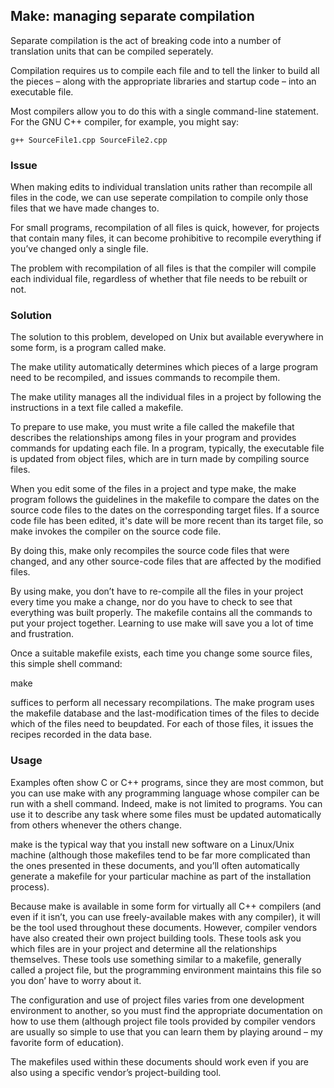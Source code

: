## Make: managing separate compilation

Separate compilation is the act of breaking code into a number of translation units that can be compiled seperately.

Compilation requires us to compile each file and to tell the linker to build all the pieces – along with the appropriate libraries and startup code – into an executable file.

Most compilers allow you to do this with a single command-line statement. For the GNU C++ compiler, for example, you might say:

	g++ SourceFile1.cpp SourceFile2.cpp



### Issue

When making edits to individual translation units rather than recompile all files in the code, we can use seperate compilation to compile only those files that we have made changes to.

For small programs, recompilation of all files is quick, however, for projects that contain many files, it can become prohibitive to recompile everything if you’ve changed only a single file.

The problem with recompilation of all files is that the compiler will compile each individual file, regardless of whether that file needs to be rebuilt or not.



### Solution

The solution to this problem, developed on Unix but available everywhere in some form, is a program called make.

The make utility automatically determines which pieces of a large program need to be recompiled, and issues commands to recompile them.

The make utility manages all the individual files in a project by following the instructions in a text file called a makefile.

To prepare to use make, you must write a file called the makefile that describes the relationships among files in your program and provides commands for updating each file. In a program, typically, the executable file is updated from object files, which are in turn made by compiling source files.

When you edit some of the files in a project and type make, the make program follows the guidelines in the makefile to compare the dates on the source code
files to the dates on the corresponding target files. If a source
code file has been edited, it's date will be more recent than its target file, so make invokes the compiler on the source code file.

By doing this, make only recompiles the source code files that were changed, and any other source-code files that are affected by the modified files.

By using make, you don’t have to re-compile all the files in your project every time you make a change, nor do you have to check to see that everything was built properly. The makefile contains all the commands to put your project together. Learning to use make will save you a lot of time and frustration.

Once a suitable makefile exists, each time you change some source files, this simple shell command:

make

suffices to perform all necessary recompilations. The make program uses the makefile database and the last-modification times of the files to decide which of the files need to beupdated. For each of those files, it issues the recipes recorded in the data base.





### Usage
Examples often show C or C++ programs, since they are most common, but you can use make with any programming language whose compiler can be run with a shell command. Indeed, make is not limited to programs. You can use it to describe any task where some files must be updated automatically from others whenever the others change.

make is the typical way that you install new software on a Linux/Unix machine (although those makefiles tend to be far more complicated than the ones presented in these documents, and you’ll often automatically generate a makefile for your particular machine as part of the installation process).

Because make is available in some form for virtually all C++ compilers (and even if it isn’t, you can use freely-available makes with any compiler), it will be the tool used throughout these documents. However, compiler vendors have also created their own project building tools. These tools ask you which files are in your project and determine all the relationships themselves. These tools use something similar to a makefile, generally called a project file, but the programming environment maintains this file so you don’ have to worry about it.

The configuration and use of project files varies from one development environment to another, so you must find the appropriate documentation on how to use them (although project file tools provided by compiler vendors are usually so simple to use that you can learn them by playing around – my
favorite form of education).

The makefiles used within these documents should work even if you are also using a specific vendor’s project-building tool.
